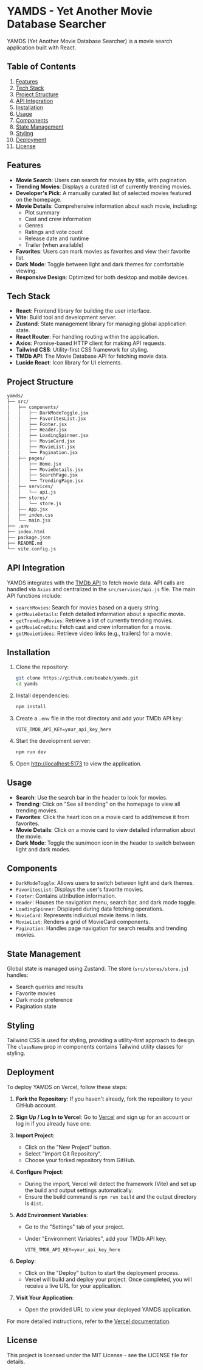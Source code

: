 # YAMDS - Yet Another Movie Database Searcher

YAMDS (Yet Another Movie Database Searcher) is a movie search application built with React.

## Table of Contents

1. [Features](#features)
2. [Tech Stack](#tech-stack)
3. [Project Structure](#project-structure)
4. [API Integration](#api-integration)
5. [Installation](#installation)
6. [Usage](#usage)
7. [Components](#components)
8. [State Management](#state-management)
9. [Styling](#styling)
10. [Deployment](#deployment)
11. [License](#license)

## Features

- **Movie Search**: Users can search for movies by title, with pagination.
- **Trending Movies**: Displays a curated list of currently trending movies.
- **Developer's Pick**: A manually curated list of selected movies featured on the homepage.
- **Movie Details**: Comprehensive information about each movie, including:
  - Plot summary
  - Cast and crew information
  - Genres
  - Ratings and vote count
  - Release date and runtime
  - Trailer (when available)
- **Favorites**: Users can mark movies as favorites and view their favorite list.
- **Dark Mode**: Toggle between light and dark themes for comfortable viewing.
- **Responsive Design**: Optimized for both desktop and mobile devices.

## Tech Stack

- **React**: Frontend library for building the user interface.
- **Vite**: Build tool and development server.
- **Zustand**: State management library for managing global application state.
- **React Router**: For handling routing within the application.
- **Axios**: Promise-based HTTP client for making API requests.
- **Tailwind CSS**: Utility-first CSS framework for styling.
- **TMDb API**: The Movie Database API for fetching movie data.
- **Lucide React**: Icon library for UI elements.

## Project Structure

```txt
yamds/
├── src/
│   ├── components/
│   │   ├── DarkModeToggle.jsx
│   │   ├── FavoritesList.jsx
│   │   ├── Footer.jsx
│   │   ├── Header.jsx
│   │   ├── LoadingSpinner.jsx
│   │   ├── MovieCard.jsx
│   │   ├── MovieList.jsx
│   │   └── Pagination.jsx
│   ├── pages/
│   │   ├── Home.jsx
│   │   ├── MovieDetails.jsx
│   │   ├── SearchPage.jsx
│   │   └── TrendingPage.jsx
│   ├── services/
│   │   └── api.js
│   ├── stores/
│   │   └── store.js
│   ├── App.jsx
│   ├── index.css
│   └── main.jsx
├── .env
├── index.html
├── package.json
├── README.md
└── vite.config.js
```

## API Integration

YAMDS integrates with the [TMDb API](https://www.themoviedb.org/documentation/api) to fetch movie data. API calls are handled via `Axios` and centralized in the `src/services/api.js` file. The main API functions include:

- `searchMovies`: Search for movies based on a query string.
- `getMovieDetails`: Fetch detailed information about a specific movie.
- `getTrendingMovies`: Retrieve a list of currently trending movies.
- `getMovieCredits`: Fetch cast and crew information for a movie.
- `getMovieVideos`: Retrieve video links (e.g., trailers) for a movie.

## Installation

1. Clone the repository:

   ```bash
   git clone https://github.com/beabzk/yamds.git
   cd yamds
   ```

2. Install dependencies:

   ```bash
   npm install
   ```

3. Create a `.env` file in the root directory and add your TMDb API key:

   ```env
   VITE_TMDB_API_KEY=your_api_key_here
   ```

4. Start the development server:

   ```bash
   npm run dev
   ```

5. Open <http://localhost:5173> to view the application.

## Usage

- **Search**: Use the search bar in the header to look for movies.
- **Trending**: Click on "See all trending" on the homepage to view all trending movies.
- **Favorites**: Click the heart icon on a movie card to add/remove it from favorites.
- **Movie Details**: Click on a movie card to view detailed information about the movie.
- **Dark Mode**: Toggle the sun/moon icon in the header to switch between light and dark modes.

## Components

- `DarkModeToggle`: Allows users to switch between light and dark themes.
- `FavoritesList`: Displays the user's favorite movies.
- `Footer`: Contains attribution information.
- `Header`: Houses the navigation menu, search bar, and dark mode toggle.
- `LoadingSpinner`: Displayed during data fetching operations.
- `MovieCard`: Represents individual movie items in lists.
- `MovieList`: Renders a grid of MovieCard components.
- `Pagination`: Handles page navigation for search results and trending movies.

## State Management

Global state is managed using Zustand. The store (`src/stores/store.js`) handles:

- Search queries and results
- Favorite movies
- Dark mode preference
- Pagination state

## Styling

Tailwind CSS is used for styling, providing a utility-first approach to design. The `className` prop in components contains Tailwind utility classes for styling.

## Deployment

To deploy YAMDS on Vercel, follow these steps:

1. **Fork the Repository**: If you haven't already, fork the repository to your GitHub account.

2. **Sign Up / Log In to Vercel**: Go to [Vercel](https://vercel.com/) and sign up for an account or log in if you already have one.

3. **Import Project**:
   - Click on the "New Project" button.
   - Select "Import Git Repository".
   - Choose your forked repository from GitHub.

4. **Configure Project**:
   - During the import, Vercel will detect the framework (Vite) and set up the build and output settings automatically.
   - Ensure the build command is `npm run build` and the output directory is `dist`.

5. **Add Environment Variables**:
   - Go to the "Settings" tab of your project.
   - Under "Environment Variables", add your TMDb API key:

     ```plaintext
     VITE_TMDB_API_KEY=your_api_key_here
     ```

6. **Deploy**:
   - Click on the "Deploy" button to start the deployment process.
   - Vercel will build and deploy your project. Once completed, you will receive a live URL for your application.

7. **Visit Your Application**:
   - Open the provided URL to view your deployed YAMDS application.

For more detailed instructions, refer to the [Vercel documentation](https://vercel.com/docs).

## License

This project is licensed under the MIT License - see the LICENSE file for details.

